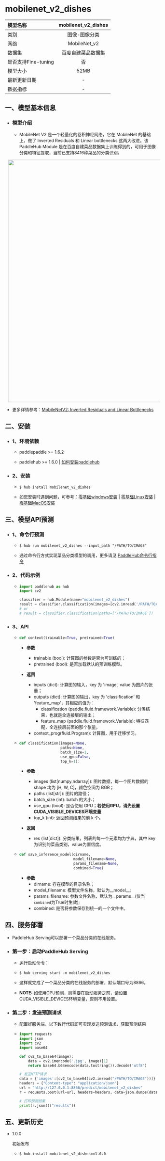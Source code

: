 # mobilenet_v2_dishes

|模型名称|mobilenet_v2_dishes|
| :--- | :---: |
|类别|图像-图像分类|
|网络|MobileNet_v2|
|数据集|百度自建菜品数据集|
|是否支持Fine-tuning|否|
|模型大小|52MB|
|最新更新日期|-|
|数据指标|-|


## 一、模型基本信息



- ### 模型介绍

  - MobileNet V2 是一个轻量化的卷积神经网络，它在 MobileNet 的基础上，做了 Inverted Residuals 和 Linear bottlenecks 这两大改进。该 PaddleHub Module 是在百度自建菜品数据集上训练得到的，可用于图像分类和特征提取，当前已支持8416种菜品的分类识别。

<p align="center">
<img src="http://bj.bcebos.com/ibox-thumbnail98/e7b22762cf42ab0e1e1fab6b8720938b?authorization=bce-auth-v1%2Ffbe74140929444858491fbf2b6bc0935%2F2020-04-08T11%3A49%3A16Z%2F1800%2F%2Faf385f56da3c8ee1298588939d93533a72203c079ae1187affa2da555b9898ea" width = "800"  hspace='10'/> <br />
</p>

  - 更多详情参考：[MobileNetV2: Inverted Residuals and Linear Bottlenecks](https://arxiv.org/pdf/1801.04381.pdf)

## 二、安装

- ### 1、环境依赖  

  - paddlepaddle >= 1.6.2  

  - paddlehub >= 1.6.0  | [如何安装paddlehub](../../../../docs/docs_ch/get_start/installation.rst)


- ### 2、安装

  - ```shell
    $ hub install mobilenet_v2_dishes
    ```
  - 如您安装时遇到问题，可参考：[零基础windows安装](../../../../docs/docs_ch/get_start/windows_quickstart.md)
 | [零基础Linux安装](../../../../docs/docs_ch/get_start/linux_quickstart.md) | [零基础MacOS安装](../../../../docs/docs_ch/get_start/mac_quickstart.md)

## 三、模型API预测

- ### 1、命令行预测

  - ```shell
    $ hub run mobilenet_v2_dishes --input_path "/PATH/TO/IMAGE"
    ```
  - 通过命令行方式实现菜品分类模型的调用，更多请见 [PaddleHub命令行指令](../../../../docs/docs_ch/tutorial/cmd_usage.rst)

- ### 2、代码示例

  - ```python
    import paddlehub as hub
    import cv2

    classifier = hub.Module(name="mobilenet_v2_dishes")
    result = classifier.classification(images=[cv2.imread('/PATH/TO/IMAGE')])
    # or
    # result = classifier.classification(paths=['/PATH/TO/IMAGE'])
    ```

- ### 3、API

  - ```python
    def context(trainable=True, pretrained=True)
    ```
    - **参数**
      - trainable (bool): 计算图的参数是否为可训练的；<br/>
      - pretrained (bool): 是否加载默认的预训练模型。

    - **返回**
      - inputs (dict): 计算图的输入，key 为 'image', value 为图片的张量；<br/>
      - outputs (dict): 计算图的输出，key 为 'classification' 和 'feature_map'，其相应的值为：
        - classification (paddle.fluid.framework.Variable): 分类结果，也就是全连接层的输出；
        - feature\_map (paddle.fluid.framework.Variable): 特征匹配，全连接层前面的那个张量。
      - context\_prog(fluid.Program): 计算图，用于迁移学习。


  - ```python
    def classification(images=None,
                       paths=None,
                       batch_size=1,
                       use_gpu=False,
                       top_k=1):
    ```

    - **参数**

      - images (list\[numpy.ndarray\]): 图片数据，每一个图片数据的shape 均为 \[H, W, C\]，颜色空间为 BGR； <br/>
      - paths (list\[str\]): 图片的路径； <br/>
      - batch\_size (int): batch 的大小；<br/>
      - use\_gpu (bool): 是否使用 GPU；**若使用GPU，请先设置CUDA_VISIBLE_DEVICES环境变量** <br/>
      - top\_k (int): 返回预测结果的前 k 个。

    - **返回**

      - res (list\[dict\]): 分类结果，列表的每一个元素均为字典，其中 key 为识别的菜品类别，value为置信度。

  - ```python
    def save_inference_model(dirname,
                             model_filename=None,
                             params_filename=None,
                             combined=True)
    ```
    - **参数**
      - dirname: 存在模型的目录名称；<br/>
      - model_filename: 模型文件名称，默认为\_\_model\_\_; <br/>
      - params_filename: 参数文件名称，默认为\_\_params\_\_(仅当`combined`为True时生效); <br/>
      - combined: 是否将参数保存到统一的一个文件中。



## 四、服务部署

- PaddleHub Serving可以部署一个菜品分类的在线服务。

- ### 第一步：启动PaddleHub Serving

  - 运行启动命令：
  - ```shell
    $ hub serving start -m mobilenet_v2_dishes
    ```

  - 这样就完成了一个菜品分类的在线服务的部署，默认端口号为8866。

  - **NOTE:** 如使用GPU预测，则需要在启动服务之前，请设置CUDA\_VISIBLE\_DEVICES环境变量，否则不用设置。

- ### 第二步：发送预测请求

  - 配置好服务端，以下数行代码即可实现发送预测请求，获取预测结果

  - ```python
    import requests
    import json
    import cv2
    import base64

    def cv2_to_base64(image):
        data = cv2.imencode('.jpg', image)[1]
        return base64.b64encode(data.tostring()).decode('utf8')

    # 发送HTTP请求
    data = {'images':[cv2_to_base64(cv2.imread("/PATH/TO/IMAGE"))]}
    headers = {"Content-type": "application/json"}
    url = "http://127.0.0.1:8866/predict/mobilenet_v2_dishes"
    r = requests.post(url=url, headers=headers, data=json.dumps(data))

    # 打印预测结果
    print(r.json()["results"])
    ```


## 五、更新历史

* 1.0.0

  初始发布

  - ```shell
    $ hub install mobilenet_v2_dishes==1.0.0
    ```
